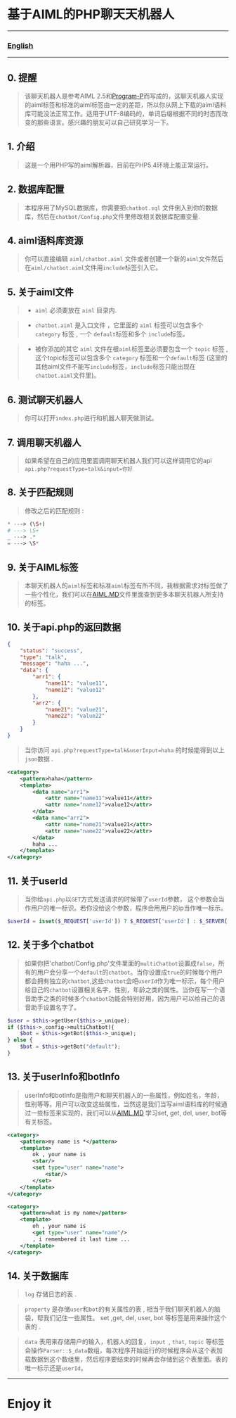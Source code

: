 #  基于AIML的PHP聊天天机器人


--- 

### [English](README.md) 

---

## 0. 提醒

> 该聊天机器人是参考AIML 2.5和[Program-P](https://github.com/pe77/Program-P)而写成的，这聊天机器人实现的aiml标签和标准的aiml标签由一定的差距，所以你从网上下载的aiml语料库可能没法正常工作。适用于UTF-8编码的，单词后缀根据不同的时态而改变的那些语言。感兴趣的朋友可以自己研究学习一下。

## 1. 介绍

> 这是一个用PHP写的aiml解析器，目前在PHP5.4环境上能正常运行。

## 2. 数据库配置

> 本程序用了MySQL数据库，你需要把`chatbot.sql` 文件倒入到你的数据库，然后在`chatbot/Config.php`文件里修改相关数据库配置变量. 


## 4. aiml语料库资源

> 你可以直接编辑 `aiml/chatbot.aiml` 文件或者创建一个新的`aiml`文件然后在`aiml/chatbot.aiml`文件用`include`标签引入它。

## 5. 关于aiml文件

> * `aiml` 必须要放在 `aiml` 目录内. 

> * `chatbot.aiml` 是入口文件 ，它里面的 `aiml` 标签可以包含多个 `category` 标签 , 一个 `default`标签和多个 `include`标签。

> *  被你添加的其它 `aiml` 文件在根`aiml`标签里必须要包含一个 `topic` 标签 , 这个topic标签可以包含多个 `category` 标签和一个`default`标签 (这里的其他aiml文件不能写`include`标签，`include`标签只能出现在`chatbot.aiml`文件里)。


## 6. 测试聊天机器人

> 你可以打开`index.php`进行和机器人聊天做测试。


## 7. 调用聊天机器人

> 如果希望在自己的应用里面调用聊天机器人我们可以这样调用它的api `api.php?requestType=talk&input=你好`

## 8. 关于匹配规则

> 修改之后的匹配规则 :

```PHP
* ---> (\S+)
# ---> \S+
_ ---> .*
= ---> \S*
```

## 9. 关于AIML标签

> 本聊天机器人的`aiml`标签和标准`aiml`标签有所不同，我根据需求对标签做了一些个性化，我们可以在[AIML.MD](AIML.md)文件里面查到更多本聊天机器人所支持的标签。


## 10. 关于api.php的返回数据


```json
{
    "status": "success",
    "type": "talk",
    "message": "haha ...",
    "data": {
        "arr1": {
            "name11": "value11",
            "name12": "value12"
        },
        "arr2": {
            "name21": "value21",
            "name22": "value22"
        }
    }
}
```

> 当你访问 `api.php?requestType=talk&userInput=haha` 的时候能得到以上`json`数据 .

```xml
<category>
    <pattern>haha</pattern>
    <template>
        <data name="arr1">
            <attr name="name11">value11</attr>
            <attr name="name12">value12</attr>
        </data>
        <data name="arr2">
            <attr name="name21">value21</attr>
            <attr name="name22">value22</attr>
        </data>
        haha ...
    </template>
</category>
```

## 11. 关于userId

> 当你给`api.php`以`GET`方式发送请求的时候带了`userId`参数， 这个参数会当作用户的唯一标识。若你没给这个参数，程序会用用户的ip当作唯一标示。

```php
$userId = isset($_REQUEST['userId']) ? $_REQUEST['userId'] : $_SERVER['REMOTE_ADDR'];
```

## 12. 关于多个chatbot

> 如果你把'chatbot/Config.php'文件里面的`multiChatbot`设置成`false`，所有的用户会分享一个`default`的`chatbot`。当你设置成`true`的时候每个用户都会拥有独立的`chatbot`,这些`chatbot`会吧`userId`作为唯一标示，每个用户给自己的`chatbot`设置相关名字，性别，年龄之类的属性。当你在写一个语音助手之类的时候多个`chatbot`功能会特别好用，因为用户可以给自己的语音助手设置名字了。

```php
$user = $this->getUser($this->_unique);
if ($this->_config->multiChatbot){
    $bot = $this->getBot($this->_unique);
} else {
    $bot = $this->getBot("default");
}
```

## 13. 关于userInfo和botInfo

> userInfo和botInfo是指用户和聊天机器人的一些属性，例如姓名，年龄，性别等等。用户可以改变这些属性，当然这是我们当写aiml语料库的时候通过一些标签来实现的，我们可以从[AIML.MD](AIML.md) 学习set, get, del, user, bot等有关标签。

```xml
<category>
    <pattern>my name is *</pattern>
    <template>
        ok , your name is
        <star/>
        <set type="user" name="name">
            <star/>
        </set>
    </template>
</category>

<category>
    <pattern>what is my name</pattern>
    <template>
        oh , your name is
        <get type="user" name="name"/>
        , i remembered it last time ...
    </template>
</category>
```

## 14. 关于数据库

> `log` 存储日志的表 . 

> `property` 是存储`user`和`bot`的有关属性的表 , 相当于我们聊天机器人的脑袋，帮我们记住一些属性。 set ,get, del, user, bot 等标签是用来操作这个表的 .

> `data` 表用来存储用户的输入，机器人的回复，`input `, `that`, `topic` 等标签会操作`Parser::$_data`数组，每次程序开始运行的时候程序会从这个表加载数据到这个数组里，然后程序要结束的时候再会存储到这个表里面。表的唯一标示还是`userId`。



---

#  Enjoy it
